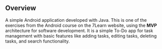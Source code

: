 ## Overview

A simple Android application developed with Java. This is one of the exercises from the Android course on the 7Learn website, using the **MVP** architecture for software development. It is a simple To-Do app for task management with basic features like adding tasks, editing tasks, deleting tasks, and search functionality.
